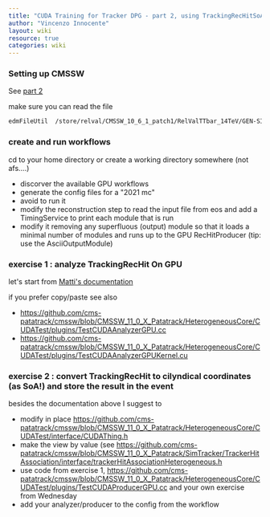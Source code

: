 ```yaml
---
title: "CUDA Training for Tracker DPG - part 2, using TrackingRecHitSoA"
author: "Vincenzo Innocente"
layout: wiki
resource: true
categories: wiki
---
```


### Setting up CMSSW
See [part 2](cuda_training_dpg_12_2019_part2.md)

make sure you can read the file
```bash
edmFileUtil  /store/relval/CMSSW_10_6_1_patch1/RelValTTbar_14TeV/GEN-SIM-DIGI-RAW/PU_106X_mcRun3_2021_realistic_v3-v1/10000/F43C676F-C0C5-D04B-802E-F5C265084C20.root
```

### create and run workflows
cd to your home directory or create a working directory somewhere (not afs....)
   - discorver the available GPU workflows 
   - generate the config files for a "2021 mc"
   - avoid to run it 
   - modify the reconstruction step to read the input file from eos and add a TimingService to print each module that is run
   - modify it removing any superfluous (output) module so that it loads a minimal number of modules and runs up to the GPU RecHitProducer  (tip: use the AsciiOutputModule)

### exercise 1 : analyze TrackingRecHit On GPU

let's start from [Matti's documentation](https://github.com/cms-patatrack/cmssw/blob/master/HeterogeneousCore/CUDACore/README.md)

if you prefer copy/paste see also
   - https://github.com/cms-patatrack/cmssw/blob/CMSSW_11_0_X_Patatrack/HeterogeneousCore/CUDATest/plugins/TestCUDAAnalyzerGPU.cc
   - https://github.com/cms-patatrack/cmssw/blob/CMSSW_11_0_X_Patatrack/HeterogeneousCore/CUDATest/plugins/TestCUDAAnalyzerGPUKernel.cu

### exercise 2 : convert TrackingRecHit to cilyndical coordinates (as SoA!) and store the result in the event
besides the documentation above I suggest to
   - modify in place https://github.com/cms-patatrack/cmssw/blob/CMSSW_11_0_X_Patatrack/HeterogeneousCore/CUDATest/interface/CUDAThing.h
   - make the view by value (see https://github.com/cms-patatrack/cmssw/blob/CMSSW_11_0_X_Patatrack/SimTracker/TrackerHitAssociation/interface/trackerHitAssociationHeterogeneous.h
   - use code from exercise 1, https://github.com/cms-patatrack/cmssw/blob/CMSSW_11_0_X_Patatrack/HeterogeneousCore/CUDATest/plugins/TestCUDAProducerGPU.cc and your own exercise from Wednesday
   - add your analyzer/producer to the config from the workflow

